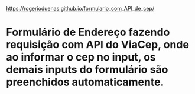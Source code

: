 https://rogerioduenas.github.io/formulario_com_API_de_cep/

# Formulário de Endereço fazendo requisição com API do ViaCep, onde ao informar o cep no input, os demais inputs do formulário são preenchidos automaticamente.
 
